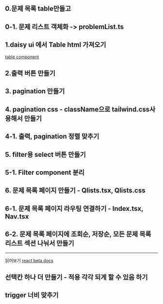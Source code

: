 ## 0.문제 목록 table만들고

## 0-1. 문제 리스트 객체화 -> problemList.ts

## 1.daisy ui 에서 Table html 가져오기

[table component](https://daisyui.com/components/table/)

## 2.출력 버튼 만들기

## 3. pagination 만들기

## 4. pagination css - className으로 tailwind.css사용해서 만들기

## 4-1. 출력, pagination 정렬 맞추기

## 5. filter용 select 버튼 만들기

## 5-1. Filter component 분리

## 6. 문제 목록 페이지 만들기 - Qlists.tsx, Qlists.css

## 6-1. 문제 목록 페이지 라우팅 연결하기 - Index.tsx, Nav.tsx

## 6-2. 문제 목록 페이지에 조회순, 저장순, 모든 문제 목록 리스트 섹션 나눠서 만들기

---

읽어보기
[react beta docs](https://discord.com/channels/905448761218699295/905448761218699297/1011469592641679470)

## 선택칸 하나 더 만들기 - 적용 각각 되게 할 수 있음 하기

## trigger 너비 맞추기
